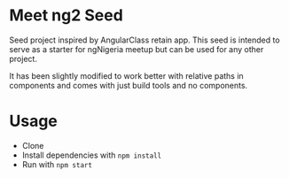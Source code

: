 # Meet ng2 Seed

Seed project inspired by AngularClass retain app. This seed is intended to serve as a starter for ngNigeria meetup but can be used for any other project. 

It has been slightly modified to work better with relative paths in components and comes with just build tools and no components.

# Usage
- Clone
- Install dependencies with `npm install`
- Run with `npm start`


